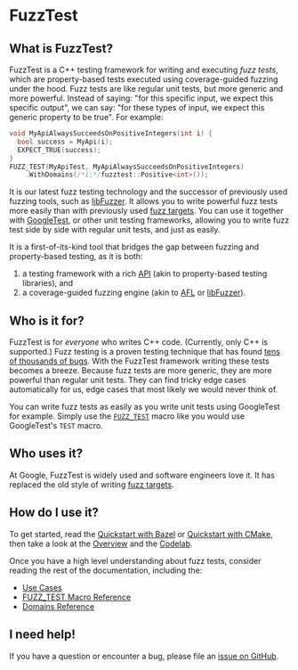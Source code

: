 # FuzzTest

## What is FuzzTest?


FuzzTest is a C++ testing framework for writing and executing *fuzz tests*,
which are property-based tests executed using coverage-guided fuzzing under the
hood. Fuzz tests are like regular unit tests, but more generic and more
powerful. Instead of saying: "for this specific input, we expect this specific
output", we can say: "for these types of input, we expect this generic property
to be true". For example:

```c++
void MyApiAlwaysSucceedsOnPositiveIntegers(int i) {
  bool success = MyApi(i);
  EXPECT_TRUE(success);
}
FUZZ_TEST(MyApiTest, MyApiAlwaysSucceedsOnPositiveIntegers)
    .WithDomains(/*i:*/fuzztest::Positive<int>());
```

It is our latest fuzz testing technology and the successor of previously used
fuzzing tools, such as [libFuzzer](https://llvm.org/docs/LibFuzzer.html). It
allows you to write powerful fuzz tests more easily than with previously used
[fuzz targets](https://llvm.org/docs/LibFuzzer.html#fuzz-target). You can use it
together with [GoogleTest](https://google.github.io/googletest/), or other unit
testing frameworks, allowing you to write fuzz test side by side with regular
unit tests, and just as easily.

It is a first-of-its-kind tool that bridges the gap between fuzzing and
property-based testing, as it is both:

1.  a testing framework with a rich [API](doc/domains-reference.md) (akin to
    property-based testing libraries), and
2.  a coverage-guided fuzzing engine (akin to
    [AFL](https://github.com/google/AFL) or
    [libFuzzer](https://llvm.org/docs/LibFuzzer.html)).

## Who is it for?

FuzzTest is for *everyone* who writes C++ code. (Currently, only C++ is
supported.) Fuzz testing is a proven testing technique that has found
[tens of thousands of bugs](https://github.com/google/oss-fuzz#trophies). With
the FuzzTest framework writing these tests becomes a breeze. Because fuzz tests
are more generic, they are more powerful than regular unit tests. They can find
tricky edge cases automatically for us, edge cases that most likely we would
never think of.

You can write fuzz tests as easily as you write unit tests using GoogleTest for
example. Simply use the [`FUZZ_TEST`](doc/fuzz-test-macro.md) macro like you
would use GoogleTest's `TEST` macro.

## Who uses it?

At Google, FuzzTest is widely used and software engineers love it. It has
replaced the old style of writing
[fuzz targets](https://llvm.org/docs/LibFuzzer.html#fuzz-target).

## How do I use it?

To get started, read the [Quickstart with Bazel](doc/quickstart-bazel.md) or
[Quickstart with CMake](doc/quickstart-cmake.md), then take a look at the
[Overview](doc/overview.md) and the [Codelab](doc/tutorial.md).

Once you have a high level understanding about fuzz tests, consider reading the
rest of the documentation, including the:

*   [Use Cases](doc/use-cases.md)
*   [FUZZ_TEST Macro Reference](doc/fuzz-test-macro.md)
*   [Domains Reference](doc/domains-reference.md)

## I need help!

If you have a question or encounter a bug, please file an
[issue on GitHub](https://github.com/google/fuzztest/issues).

